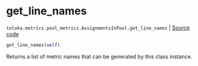 # get_line_names
`toloka.metrics.pool_metrics.AssignmentsInPool.get_line_names` | [Source code](https://github.com/Toloka/toloka-kit/blob/v0.1.25/src/metrics/pool_metrics.py#L249)

```python
get_line_names(self)
```

Returns a list of metric names that can be generated by this class instance.

